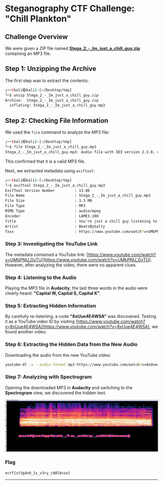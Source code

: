 # Steganography CTF Challenge: "Chill Plankton"

## Challenge Overview
We were given a ZIP file named **[Stega_2_-_Im_just_a_chill_guy.zip](Resources/Stega_2_-_Im_just_a_chill_guy.zip)** containing an MP3 file.

## Step 1: Unzipping the Archive
The first step was to extract the contents:
```bash
┌──(kali㉿kali)-[~/Desktop/tmp]
└─$ unzip Stega_2_-_Im_just_a_chill_guy.zip
Archive:  Stega_2_-_Im_just_a_chill_guy.zip
  inflating: Stega_2_-_Im_just_a_chill_guy.mp3
```

## Step 2: Checking File Information
We used the `file` command to analyze the MP3 file:
```bash
┌──(kali㉿kali)-[~/Desktop/tmp]
└─$ file Stega_2_-_Im_just_a_chill_guy.mp3
Stega_2_-_Im_just_a_chill_guy.mp3: Audio file with ID3 version 2.3.0, contains: MPEG ADTS, layer III, v1, 128 kbps, 44.1 kHz, JntStereo
```
This confirmed that it is a valid MP3 file.

Next, we extracted metadata using `exiftool`:
```bash
┌──(kali㉿kali)-[~/Desktop/tmp]
└─$ exiftool Stega_2_-_Im_just_a_chill_guy.mp3
ExifTool Version Number         : 13.00
File Name                       : Stega_2_-_Im_just_a_chill_guy.mp3
File Size                       : 3.3 MB
File Type                       : MP3
MIME Type                       : audio/mpeg
Encoder                         : LAME3.100
Title                           : You’re just a chill guy listening to chill music
Artist                          : BeatsBySalty
Txxx                            : https://www.youtube.com/watch?v=UMbPNU_GyTU
```

### Step 3: Investigating the YouTube Link
The metadata contained a YouTube link: [https://www.youtube.com/watch?v=UMbPNU_GyTU](https://www.youtube.com/watch?v=UMbPNU_GyTU). However, after analyzing the video, there were no apparent clues.

### Step 4: Listening to the Audio
Playing the MP3 file in **Audacity**, the last three words in the audio were clearly heard: **"Capital W, Capital S, Capital K"**.

### Step 5: Extracting Hidden Information
By carefully re-listening, a code **"8xUue4E4WSA"** was discovered. Testing it as a YouTube video ID by visiting [https://www.youtube.com/watch?v=8xUue4E4WSA](https://www.youtube.com/watch?v=8xUue4E4WSA), we found another video.

### Step 6: Extracting the Hidden Data from the New Audio
Downloading the audio from the new YouTube video:
```bash
youtube-dl -x --audio-format mp3 https://www.youtube.com/watch?v=8xUue4E4WSA
```

### Step 7: Analyzing with Spectrogram
Opening the downloaded MP3 in **Audacity** and switching to the **Spectrogram** view, we discovered the hidden text.

![Spectogram](Resources/image.png)


### Flag
```
ectf{st3g4n0_1s_v3ry_c00l0sse}
```

---